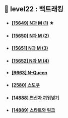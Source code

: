 ## 🥾 level22 : 백트래킹
- #### [[15649] N과 M (1)](https://www.acmicpc.net/problem/15649) ★
- #### [[15650] N과 M (2)](https://www.acmicpc.net/problem/15650)
- #### [[15651] N과 M (3)](https://www.acmicpc.net/problem/15651)
- #### [[15652] N과 M (4)](https://www.acmicpc.net/problem/15652)
- #### [[9663] N-Queen](https://www.acmicpc.net/problem/9663)
- #### [[2580] 스도쿠](https://www.acmicpc.net/problem/2580)
- #### [[14888] 연산자 끼워넣기](https://www.acmicpc.net/problem/14888)
- #### [[14889] 스타트와 링크](https://www.acmicpc.net/problem/14889)  